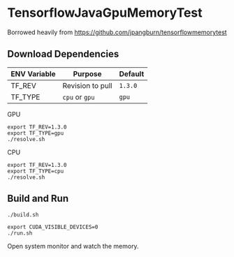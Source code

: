 # TensorflowJavaGpuMemoryTest

Borrowed heavily from https://github.com/jpangburn/tensorflowmemorytest

## Download Dependencies

|ENV Variable|Purpose|Default|
|---|---|---|
|TF_REV|Revision to pull|`1.3.0`|
|TF_TYPE|`cpu` or `gpu`|`gpu`|

GPU

```shell
export TF_REV=1.3.0
export TF_TYPE=gpu
./resolve.sh
```

CPU

```shell
export TF_REV=1.3.0
export TF_TYPE=cpu
./resolve.sh
```


## Build and Run

```shell
./build.sh

export CUDA_VISIBLE_DEVICES=0
./run.sh
```

Open system monitor and watch the memory.

